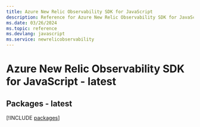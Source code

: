 ```yaml
---
title: Azure New Relic Observability SDK for JavaScript
description: Reference for Azure New Relic Observability SDK for JavaScript
ms.date: 03/26/2024
ms.topic: reference
ms.devlang: javascript
ms.service: newrelicobservability
---
```

# Azure New Relic Observability SDK for JavaScript - latest
## Packages - latest
[!INCLUDE [packages](new-relic-observability-index.md)]